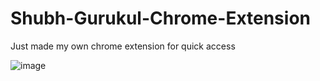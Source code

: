 # Shubh-Gurukul-Chrome-Extension
Just made my own chrome extension for quick access


![image](https://user-images.githubusercontent.com/65031177/148206197-1d8eb15a-cb70-4abe-a6c3-cca7a0f95246.png)
